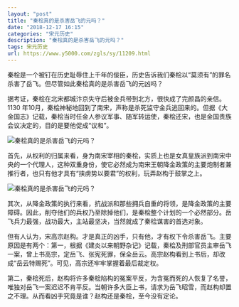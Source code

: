 ```yaml
---
layout: "post"
title: "秦桧真的是杀害岳飞的元吗？"
date: "2018-12-17 16:15"
categories: "宋元历史"
description: "秦桧真的是杀害岳飞的元吗？"
tags: 宋元历史
url: https://www.y5000.com/zgls/sy/11209.html
---
```






秦桧是一个被钉在历史耻辱住上千年的佞臣，历史告诉我们秦桧以“莫须有”的罪名杀害了岳飞。但尽管如此秦桧真的是杀害岳飞的元凶吗？

据考证，秦桧在北宋都城汴京失守后被金兵带到北方，很快成了完颜昌的亲信。1130
年10月，秦桧神秘地回到了南宋，声称是杀死监守金兵逃回来的。但据《大金国志》记载，秦桧当时任金人参议军事、随军转运使，秦桧还宋，也是金国贵族会议决定的，目的是要他促成“议和”。

![秦桧真的是杀害岳飞的元吗？](/uploads/allimg/170118/6-1F11P92212S8.JPG)

首先，从权利的归属来看，身为南宋宰相的秦桧，实质上也是女真皇族派到南宋中央的一个代理人，这种双重身份，使它必然成为南宋王朝降金政策的主要炮制者兼推行者，也只有他才具有“挟虏势以要君”的权利，玩弄赵构于鼓掌之上。

![秦桧真的是杀害岳飞的元吗？](/uploads/allimg/170118/6-1F11P922434N.JPG)

其次，从降金政策的执行来看，抗战派和那些拥兵自重的将领，是降金政策的主要障碍。因此，削夺他们的兵权乃至除掉他们，是秦桧整个计划的一个必然部分。岳飞兵力最强，战功最大，主站最坚决，当然就成了秦桧谋害的首选对象。

但有人认为，宋高宗赵构。才是真正的凶手，只有他，才有权下令杀害岳飞。主要原因是有两个：第一，根据《建炎以来朝野杂记》记载，秦桧及刑部官员主审岳飞一案，曾上书高宗，定岳飞、张宪死罪，保全岳云。高宗赵构看到上书后，却改成“岳云特赐死”。可见，高宗还牢牢掌握着最后裁定权。

第二，秦桧死后，赵构将许多秦桧陷构的冤案平反，为含冤而死的人恢复了名誉，唯独对岳飞一案迟迟不肯平反。当朝许多大臣上书，请求为岳飞昭雪，而赵构却置之不理。从而看凶手究竟是谁？赵构还是秦桧，至今没有定论。
